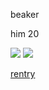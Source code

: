 beaker

him 20

![](https://cdn.discordapp.com/emojis/1114019646849429506.webp?size=40&quality=lossless) ![](https://cdn.discordapp.com/emojis/1114027989261357176.webp?size=40&quality=lossless)

[rentry](https://rentry.co/beakerbong)
